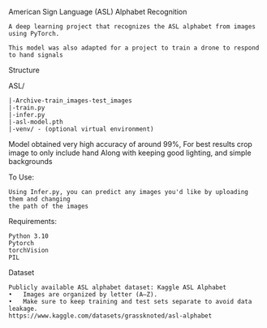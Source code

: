 American Sign Language (ASL) Alphabet Recognition
	
 	A deep learning project that recognizes the ASL alphabet from images using PyTorch.

	This model was also adapted for a project to train a drone to respond to hand signals


Structure 

ASL/ 
	
 	|-Archive-train_images-test_images
	|-train.py
	|-infer.py
	|-asl-model.pth
	|-venv/ - (optional virtual environment) 



 Model obtained very high accuracy of around 99%, 
   For best results crop image to only include hand 
   Along with keeping good lighting, and simple backgrounds 

To Use:
   
   	Using Infer.py, you can predict any images you'd like by uploading them and changing 
   	the path of the images 

Requirements: 
  
  	Python 3.10 
  	Pytorch 
  	torchVision
  	PIL

Dataset
		
  	Publicly available ASL alphabet dataset: Kaggle ASL Alphabet
	•	Images are organized by letter (A–Z).
	•	Make sure to keep training and test sets separate to avoid data leakage.
 	https://www.kaggle.com/datasets/grassknoted/asl-alphabet
